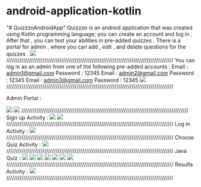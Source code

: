 # android-application-kotlin
"# QuizzzoAndroidApp" 
Quizzzo is an android application that was created using Kotlin programming language; you can create an account and log in . After that , you can test your abilities in pre-added quizzes . There is a portal for admin , where you can add , edit , and delete questions for the quizzes .
![](https://github.com/Swony13/QuizzzoAndroidApp/blob/main/Pictures%20of%20the%20project/Capture0.PNG)
////////////////////////////////////////////////////////////////////////////////////////
You can log in as an admin from one of the following pre-added accounts :
Email : admin1@gmail.com
Password : 12345
Email : admin2@gmail.com
Password : 12345
Email : admin3@gmail.com
Password : 12345
![](https://github.com/Swony13/QuizzzoAndroidApp/blob/main/Pictures%20of%20the%20project/Capture1.PNG)
////////////////////////////////////////////////////////////////////////////////////////

Admin Portal :

![](https://github.com/Swony13/QuizzzoAndroidApp/blob/main/Pictures%20of%20the%20project/Capture2.PNG)
![](https://github.com/Swony13/QuizzzoAndroidApp/blob/main/Pictures%20of%20the%20project/Capture3.PNG)
////////////////////////////////////////////////////////////////////////////////////////
Sign up Activity :
![](https://github.com/Swony13/QuizzzoAndroidApp/blob/main/Pictures%20of%20the%20project/Capture4.PNG)
![](https://github.com/Swony13/QuizzzoAndroidApp/blob/main/Pictures%20of%20the%20project/Capture5.PNG)
////////////////////////////////////////////////////////////////////////////////////////
Log in Activity :
![](https://github.com/Swony13/QuizzzoAndroidApp/blob/main/Pictures%20of%20the%20project/Capture6.PNG)
////////////////////////////////////////////////////////////////////////////////////////
Choose Quiz Activity :
![](https://github.com/Swony13/QuizzzoAndroidApp/blob/main/Pictures%20of%20the%20project/Capture7.PNG)
////////////////////////////////////////////////////////////////////////////////////////
Java Quiz :
![](https://github.com/Swony13/QuizzzoAndroidApp/blob/main/Pictures%20of%20the%20project/Capture8.PNG)
![](https://github.com/Swony13/QuizzzoAndroidApp/blob/main/Pictures%20of%20the%20project/Capture9.PNG)
![](https://github.com/Swony13/QuizzzoAndroidApp/blob/main/Pictures%20of%20the%20project/Capture9.PNG)
![](https://github.com/Swony13/QuizzzoAndroidApp/blob/main/Pictures%20of%20the%20project/Capture9.PNG)
![](https://github.com/Swony13/QuizzzoAndroidApp/blob/main/Pictures%20of%20the%20project/Capture10.PNG)
![](https://github.com/Swony13/QuizzzoAndroidApp/blob/main/Pictures%20of%20the%20project/Capture11.PNG)
![](https://github.com//QuizzzoASwony13ndroidApp/blob/main/Pictures%20of%20the%20project/Capture12.PNG)
////////////////////////////////////////////////////////////////////////////////////////
Results Activity :
![](https://github.com/IssamAbdoh/QuizzzoAndroidApp/blob/main/Pictures%20of%20the%20project/Capture13.PNG)
////////////////////////////////////////////////////////////////////////////////////////
